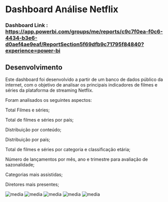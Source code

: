 # Dashboard Análise Netflix

### Dashboard Link : https://app.powerbi.com/groups/me/reports/c9c7f0ea-f0c6-4434-b3e6-d0aef4ae9eaf/ReportSection5f69dfb9c71795f84840?experience=power-bi

## Desenvolvimento

Este dashboard foi desenvolvido a partir de um banco de dados público da internet, com o objetivo de analisar os principais indicadores de filmes e séries da plataforma de streaming Netflix.

Foram analisados os seguintes aspectos:

Total Filmes e séries;

Total de filmes e séries por país;

Distribuição por conteúdo;

Distribuição por país;

Total de filmes e séries por categoria e classificação etária;

Número de lançamentos por mês, ano e trimestre para avaliação de sazonalidade;

Categorias mais assistidas;

Diretores mais presentes;

![media](https://github.com/FerreiraGabrielw/DashboardNetflix/assets/165827836/34247855-60ff-48b6-b60c-089b71df9612)
![media](https://github.com/FerreiraGabrielw/DashboardNetflix/assets/165827836/b5fc56a3-d451-4e54-a203-b4a43750e3f5)
![media](https://github.com/FerreiraGabrielw/DashboardNetflix/assets/165827836/76e97c05-a685-4e8d-b1d3-b122bcfb8b3b)
![media](https://github.com/FerreiraGabrielw/DashboardNetflix/assets/165827836/fc4447be-13bd-4e33-8773-05e34b5800ae)
![media](https://github.com/FerreiraGabrielw/DashboardNetflix/assets/165827836/92d57d2c-09c4-48a2-bbf1-96e2b8e7c306)
